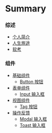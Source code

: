 # Summary

### 综述

* [个人简介](README.md)
* [人生旅途](src/main/quick.md)
* [软考](src/main/question.md)

### 组件

* [基础组件](src/components/base/README.md)
	* [Button 按钮](src/components/base/button.md)
* [表单组件](src/components/form/README.md)
	* [Input 输入框](src/components/form/input.md)
* [视图组件](src/components/ui/README.md)
	* [Tag 按钮](src/components/ui/tag.md)
* [操作反馈](src/components/feedback/README.md)
	* [Modal 输入框](src/components/feedback/modal.md)
	* [Toast 输入框](src/components/feedback/toast.md)

<!-- ---

* [Last part without title](part3/title.md) -->

